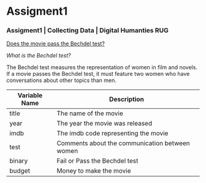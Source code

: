 # Assigment1
### Assigment1 | Collecting Data | Digital Humanties RUG

<ins>Does the movie pass the Bechdel test?</ins>

*What is the Bechdel test?*

The Bechdel test measures the representation of women in film and novels. If a movie passes the Bechdel test, it must feature two women who have conversations about other topics than men.

| Variable Name | Description                                    |
|---------------|------------------------------------------------|
| title         | The name of the movie                          |
| year          | The year the movie was released                |
| imdb          | The imdb code representing the movie           |
| test          | Comments about the communication between women |
| binary        | Fail or Pass the Bechdel test                  |
| budget        | Money to make the movie                        |

